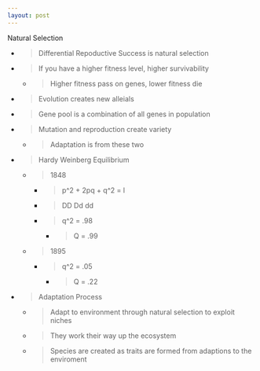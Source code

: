 ```yaml
---
layout: post
---
```

Natural Selection

  - > Differential Repoductive Success is natural selection

  - > If you have a higher fitness level, higher survivability
    
      - > Higher fitness pass on genes, lower fitness die

  - > Evolution creates new alleials

  - > Gene pool is a combination of all genes in population

  - > Mutation and reproduction create variety
    
      - > Adaptation is from these two

  - > Hardy Weinberg Equilibrium
    
      - > 1848
        
          - > p^2 + 2pq + q^2 = l
        
          - > DD Dd dd
        
          - > q^2 = .98
            
              - > Q = .99
    
      - > 1895
        
          - > q^2 = .05
            
              - > Q = .22

  - > Adaptation Process
    
      - > Adapt to environment through natural selection to exploit niches
    
      - > They work their way up the ecosystem
    
      - > Species are created as traits are formed from adaptions to the enviroment
